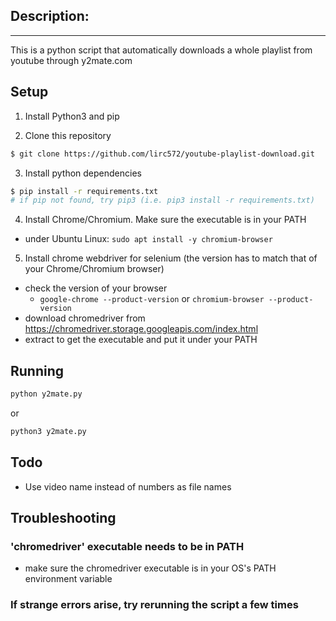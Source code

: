 ## Description:
--------------------
This is a python script that automatically downloads a whole playlist from youtube through y2mate.com

## Setup

1. Install Python3 and pip

2. Clone this repository

```bash
$ git clone https://github.com/lirc572/youtube-playlist-download.git
```

3. Install python dependencies

```bash
$ pip install -r requirements.txt
# if pip not found, try pip3 (i.e. pip3 install -r requirements.txt)
```

4. Install Chrome/Chromium. Make sure the executable is in your PATH
  - under Ubuntu Linux: `sudo apt install -y chromium-browser`

5. Install chrome webdriver for selenium (the version has to match that of your Chrome/Chromium browser)
  - check the version of your browser
    - `google-chrome --product-version` or `chromium-browser --product-version`
  - download chromedriver from https://chromedriver.storage.googleapis.com/index.html
  - extract to get the executable and put it under your PATH

## Running

```bash
python y2mate.py
```

or

```bash
python3 y2mate.py
```

## Todo

- Use video name instead of numbers as file names

## Troubleshooting

### 'chromedriver' executable needs to be in PATH

- make sure the chromedriver executable is in your OS's PATH environment variable

### If strange errors arise, try rerunning the script a few times
